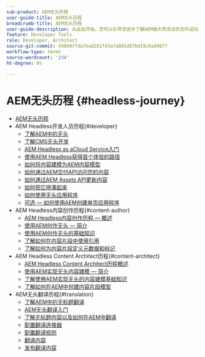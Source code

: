 ```yaml
---
sub-product: AEM无头历程
user-guide-title: AEM无头历程
breadcrumb-title: AEM无头历程
user-guide-description: 从此处开始，您可以引导您逐步了解AEM强大而灵活的无外设功能、其功能，以及如何在您的项目中利用这些功能。
feature: Developer Tools
role: Developer, Architect
source-git-commit: 498b07fda7ead201fd3afa601d67bd19c6ad96f7
workflow-type: tm+mt
source-wordcount: '234'
ht-degree: 0%

---
```



# AEM无头历程 {#headless-journey}

+ [AEM无头历程](/help/journey-headless/home.md)
+ AEM Headless开发人员历程{#developer}
   + [了解AEM中的无头](developer/overview.md)
   + [了解CMS无头开发](developer/learn-about.md)
   + [AEM Headless as aCloud Service入门](developer/getting-started.md)
   + [使用AEM Headless获得首个体验的路径](developer/path-to-first-experience.md)
   + [如何将内容建模为AEM内容模型](developer/model-your-content.md)
   + [如何通过AEM交付API访问您的内容](developer/access-your-content.md)
   + [如何通过AEM Assets API更新内容](developer/update-your-content.md)
   + [如何把它拼凑起来](developer/put-it-all-together.md)
   + [如何使用无头应用程序](developer/go-live.md)
   + [可选 — 如何使用AEM创建单页应用程序](developer/create-spa.md)
+ AEM Headless内容创作历程{#content-author}
   + [AEM Headless内容创作历程 — 概述](author/overview.md)
   + [使用AEM创作无头 — 简介](author/introduction.md)
   + [使用AEM创作无头的基础知识](author/basics.md)
   + [了解如何在内容片段中使用引用](author/references.md)
   + [了解如何为内容片段定义元数据和标记](author/metadata-tagging.md)
+ AEM Headless Content Architect历程{#content-architect}
   + [AEM Headless Content Architect历程概述](architect/overview.md)
   + [使用AEM实现无头内容建模 — 简介](architect/introduction.md)
   + [了解使用AEM实现无头的内容建模基础知识](architect/basics.md)
   + [了解如何在AEM中创建内容片段模型](architect/model-structure.md)
+ AEM无头翻译历程{#translation}
   + [了解AEM中的无标题翻译](translation/overview.md)
   + [AEM无头翻译入门](translation/getting-started.md)
   + [了解无标题内容以及如何在AEM中翻译](translation/learn-about.md)
   + [配置翻译连接器](translation/configure-connector.md)
   + [配置翻译规则](translation/translation-rules.md)
   + [翻译内容](translation/translate-content.md)
   + [发布翻译内容](translation/publish-content.md)
